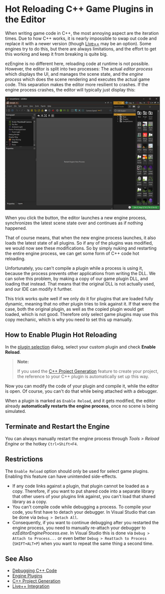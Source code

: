 # Hot Reloading C++ Game Plugins in the Editor

When writing game code in C++, the most annoying aspect are the iteration times. Due to how C++ works, it is nearly impossible to swap out code and replace it with a newer version (though [Live++](../../debugging/livepp.md) may be an option). Some engines try to do this, but there are always limitations, and the effort to get this working and keep it from breaking is quite big.

ezEngine is no different here, reloading code at runtime is not possible. However, the editor is split into two processes: The actual *editor process* which displays the UI, and manages the scene state, and the *engine process* which does the scene rendering and executes the actual game code. This separation makes the editor more resilient to crashes. If the engine process crashes, the editor will typically just display this:

![Engine Process Crash](media/engine-crash.png)

When you click the button, the editor launches a new engine process, synchronizes the latest scene state over and continues as if nothing happened.

That of course means, that when the new engine process launches, it also loads the latest state of all plugins. So if any of the plugins was modified, we would now see these modifications. So by simply nuking and restarting the entire engine process, we can get some form of C++ code hot reloading.

Unfortunately, you can't compile a plugin while a process is using it, because the process prevents other applications from writing the DLL. We can solve this problem, by making a copy of our game plugin DLL, and loading that instead. That means that the original DLL is not actually used, and our IDE can modify it further.

This trick works quite well if we only do it for plugins that are loaded fully dynamic, meaning that no other plugin tries to link against it. If that were the case, both the original plugin, as well as the copied plugin would get loaded, which is not good. Therefore only select game plugins may use this copy mechanic, which is why you need to set this up manually.

## How to Enable Plugin Hot Reloading

In the [plugin selection](../../projects/plugin-selection.md) dialog, select your custom plugin and check **Enable Reload**.

> **Note:**
>
> If you used the [C++ Project Generation](cpp-project-generation.md) feature to create your project, the reference to your C++ plugin is automatically set up this way.

Now you can modify the code of your plugin and compile it, while the editor is open. Of course, you can't do that while being attached with a debugger.

When a plugin is marked as `Enable Reload`, and it gets modified, the editor already **automatically restarts the engine process**, once no scene is being simulated.

## Terminate and Restart the Engine

You can always manually restart the engine process through *Tools > Reload Engine* or the hotkey `Ctrl+Shift+F4`.

## Restrictions

The `Enable Reload` option should only be used for select game plugins. Enabling this feature can have unintended side-effects.

* If any code links against a plugin, that plugin cannot be loaded as a copy. Therefore, if you want to put shared code into a separate library that other users of your plugins link against, you can't load that shared library as a copy.
* You can't compile code while debugging a process. To compile your code, you first have to detach your debugger. In Visual Studio that can be done via `Debug > Detach All`.
* Consequently, if you want to continue debugging after you restarted the engine process, you need to manually re-attach your debugger to *ezEditorEngineProcess.exe*. In Visual Studio this is done via `Debug > Attach to Process...` or even better `Debug > Reattach to Process` (`SHIFT+ALT+P`) when you want to repeat the same thing a second time.

## See Also

* [Debugging C++ Code](../../debugging/debug-cpp.md)
* [Engine Plugins](engine-plugins.md)
* [C++ Project Generation](cpp-project-generation.md)
* [Live++ Integration](../../debugging/livepp.md)
